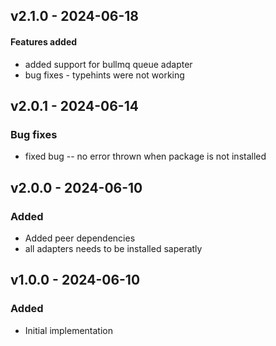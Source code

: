 ## v2.1.0 - 2024-06-18

#### Features added

- added support for bullmq queue adapter
- bug fixes - typehints were not working

## v2.0.1 - 2024-06-14

### Bug fixes

- fixed bug -- no error thrown when package is not installed

## v2.0.0 - 2024-06-10

### Added

- Added peer dependencies
- all adapters needs to be installed saperatly

## v1.0.0 - 2024-06-10

### Added

- Initial implementation
